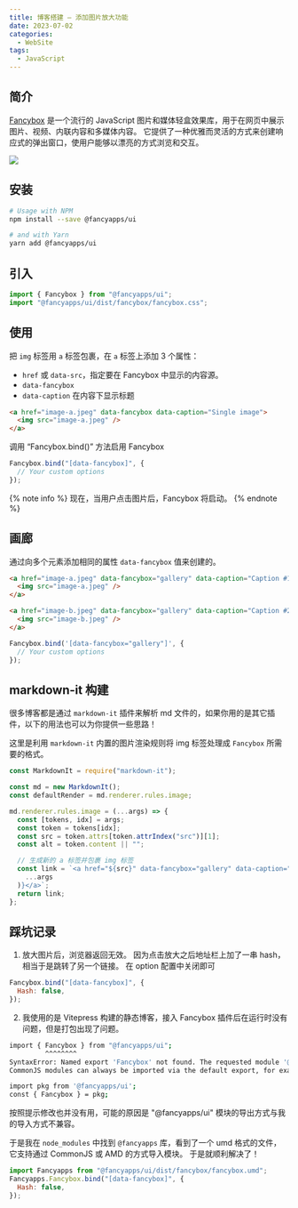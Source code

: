 ```yaml
---
title: 博客搭建 — 添加图片放大功能
date: 2023-07-02
categories:
  - WebSite
tags:
  - JavaScript
---
```


## 简介

[Fancybox](https://fancyapps.com/fancybox) 是一个流行的 JavaScript 图片和媒体轻盒效果库，用于在网页中展示图片、视频、内联内容和多媒体内容。
它提供了一种优雅而灵活的方式来创建响应式的弹出窗口，使用户能够以漂亮的方式浏览和交互。

![](https://image.luckyzh.cn/images/image-zoom_1.webp)

## 安装

```bash
# Usage with NPM
npm install --save @fancyapps/ui

# and with Yarn
yarn add @fancyapps/ui
```

## 引入

```js
import { Fancybox } from "@fancyapps/ui";
import "@fancyapps/ui/dist/fancybox/fancybox.css";
```

## 使用

把 `img` 标签用 `a` 标签包裹，在 `a` 标签上添加 3 个属性：

- `href` 或 `data-src`，指定要在 Fancybox 中显示的内容源。
- `data-fancybox`
- `data-caption` 在内容下显示标题

```html
<a href="image-a.jpeg" data-fancybox data-caption="Single image">
  <img src="image-a.jpeg" />
</a>
```

调用 “Fancybox.bind()” 方法启用 Fancybox

```js
Fancybox.bind("[data-fancybox]", {
  // Your custom options
});
```

{% note info %}
现在，当用户点击图片后，Fancybox 将启动。
{% endnote %}

## 画廊

通过向多个元素添加相同的属性 `data-fancybox` 值来创建的。

```html
<a href="image-a.jpeg" data-fancybox="gallery" data-caption="Caption #1">
  <img src="image-a.jpeg" />
</a>

<a href="image-b.jpeg" data-fancybox="gallery" data-caption="Caption #2">
  <img src="image-b.jpeg" />
</a>
```

```js
Fancybox.bind('[data-fancybox="gallery"]', {
  // Your custom options
});
```

## markdown-it 构建

很多博客都是通过 `markdown-it` 插件来解析 md 文件的，如果你用的是其它插件，以下的用法也可以为你提供一些思路！

这里是利用 `markdown-it` 内置的图片渲染规则将 img 标签处理成 `Fancybox` 所需要的格式。

```js
const MarkdownIt = require("markdown-it");

const md = new MarkdownIt();
const defaultRender = md.renderer.rules.image;

md.renderer.rules.image = (...args) => {
  const [tokens, idx] = args;
  const token = tokens[idx];
  const src = token.attrs[token.attrIndex("src")][1];
  const alt = token.content || "";

  // 生成新的 a 标签并包裹 img 标签
  const link = `<a href="${src}" data-fancybox="gallery" data-caption="${alt}">${defaultRender(
    ...args
  )}</a>`;
  return link;
};
```

## 踩坑记录

1. 放大图片后，浏览器返回无效。
   因为点击放大之后地址栏上加了一串 hash，相当于是跳转了另一个链接。
   在 option 配置中关闭即可

```js
Fancybox.bind("[data-fancybox]", {
  Hash: false,
});
```

2. 我使用的是 Vitepress 构建的静态博客，接入 Fancybox 插件后在运行时没有问题，但是打包出现了问题。

```bash
import { Fancybox } from "@fancyapps/ui";
         ^^^^^^^^
SyntaxError: Named export 'Fancybox' not found. The requested module '@fancyapps/ui' is a CommonJS module, which may not support all module.exports as named exports.
CommonJS modules can always be imported via the default export, for example using:

import pkg from '@fancyapps/ui';
const { Fancybox } = pkg;
```

按照提示修改也并没有用，可能的原因是 "@fancyapps/ui" 模块的导出方式与我的导入方式不兼容。

于是我在 `node_modules` 中找到 `@fancyapps` 库，看到了一个 umd 格式的文件，它支持通过 CommonJS 或 AMD 的方式导入模块。
于是就顺利解决了！

```js
import Fancyapps from "@fancyapps/ui/dist/fancybox/fancybox.umd";
Fancyapps.Fancybox.bind("[data-fancybox]", {
  Hash: false,
});
```
